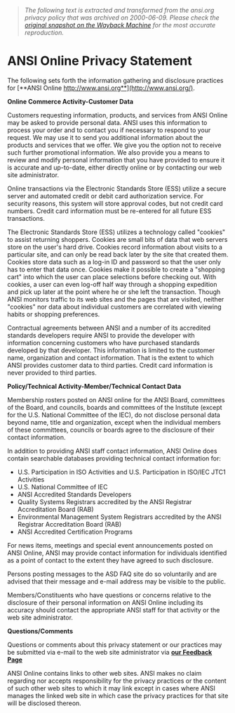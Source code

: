 > *The following text is extracted and transformed from the ansi.org privacy policy that was archived on 2000-06-09. Please check the [original snapshot on the Wayback Machine](https://web.archive.org/web/20000609031830id_/http%3A//web.ansi.org/public/privacy.html) for the most accurate reproduction.*

# ANSI Online Privacy Statement

The following sets forth the information gathering and disclosure practices for [**ANSI Online http://www.ansi.org**](http://www.ansi.org/). 

**Online Commerce Activity-Customer Data**

Customers requesting information, products, and services from ANSI Online may be asked to provide personal data. ANSI uses this information to process your order and to contact you if necessary to respond to your request. We may use it to send you additional information about the products and services that we offer. We give you the option not to receive such further promotional information. We also provide you a means to review and modify personal information that you have provided to ensure it is accurate and up-to-date, either directly online or by contacting our web site administrator. 

Online transactions via the Electronic Standards Store (ESS) utilize a secure server and automated credit or debit card authorization service. For security reasons, this system will store approval codes, but not credit card numbers. Credit card information must be re-entered for all future ESS transactions. 

The Electronic Standards Store (ESS) utilizes a technology called "cookies" to assist returning shoppers. Cookies are small bits of data that web servers store on the user's hard drive. Cookies record information about visits to a particular site, and can only be read back later by the site that created them. Cookies store data such as a log-in ID and password so that the user only has to enter that data once. Cookies make it possible to create a "shopping cart" into which the user can place selections before checking out. With cookies, a user can even log-off half way through a shopping expedition and pick up later at the point where he or she left the transaction. Though ANSI monitors traffic to its web sites and the pages that are visited, neither "cookies" nor data about individual customers are correlated with viewing habits or shopping preferences. 

Contractual agreements between ANSI and a number of its accredited standards developers require ANSI to provide the developer with information concerning customers who have purchased standards developed by that developer. This information is limited to the customer name, organization and contact information. That is the extent to which ANSI provides customer data to third parties. Credit card information is never provided to third parties. 

**Policy/Technical Activity-Member/Technical Contact Data**

Membership rosters posted on ANSI online for the ANSI Board, committees of the Board, and councils, boards and committees of the Institute (except for the U.S. National Committee of the IEC), do not disclose personal data beyond name, title and organization, except when the individual members of these committees, councils or boards agree to the disclosure of their contact information. 

In addition to providing ANSI staff contact information, ANSI Online does contain searchable databases providing technical contact information for: 

  * U.S. Participation in ISO Activities and U.S. Participation in ISO/IEC JTC1 Activities 
  * U.S. National Committee of IEC 
  * ANSI Accredited Standards Developers 
  * Quality Systems Registrars accredited by the ANSI Registrar Accreditation Board (RAB) 
  * Environmental Management System Registrars accredited by the ANSI Registrar Accreditation Board (RAB) 
  * ANSI Accredited Certification Programs

For news items, meetings and special event announcements posted on ANSI Online, ANSI may provide contact information for individuals identified as a point of contact to the extent they have agreed to such disclosure. 

Persons posting messages to the ASD FAQ site do so voluntarily and are advised that their message and e-mail address may be visible to the public. 

Members/Constituents who have questions or concerns relative to the disclosure of their personal information on ANSI Online including its accuracy should contact the appropriate ANSI staff for that activity or the web site administrator. 

**Questions/Comments**

Questions or comments about this privacy statement or our practices may be submitted via e-mail to the web site administrator via [**our Feedback Page**](http://web.ansi.org/public/feedback.asp)

ANSI Online contains links to other web sites. ANSI makes no claim regarding nor accepts responsibility for the privacy practices or the content of such other web sites to which it may link except in cases where ANSI manages the linked web site in which case the privacy practices for that site will be disclosed thereon. 
